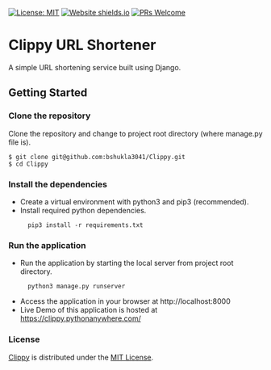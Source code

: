 [![License: MIT](https://img.shields.io/badge/License-MIT-yellow.svg)](https://opensource.org/licenses/MIT)
[![Website shields.io](https://img.shields.io/website-up-down-green-red/http/shields.io.svg)](http://shields.io/)
[![PRs Welcome](https://img.shields.io/badge/PRs-welcome-brightgreen.svg?style=flat-square)](http://makeapullrequest.com)


# Clippy URL Shortener
A simple URL shortening service built using Django. 

## Getting Started

### Clone the repository
Clone the repository and change to project root directory (where manage.py file is).
```
$ git clone git@github.com:bshukla3041/Clippy.git
$ cd Clippy
```
### Install the dependencies
* Create a virtual environment with python3 and pip3 (recommended).
* Install required python dependencies. 
  ```
    pip3 install -r requirements.txt
  ```
### Run the application
* Run the application by starting the local server from project root directory.
  ```
    python3 manage.py runserver
  ```
* Access the application in your browser at http://localhost:8000
* Live Demo of this application is hosted at https://clippy.pythonanywhere.com/

### License
[Clippy](https://github.com/bshukla3041/Clippy) is distributed under the [MIT License](https://github.com/bshukla3041/Clippy/blob/master/LICENSE). 
